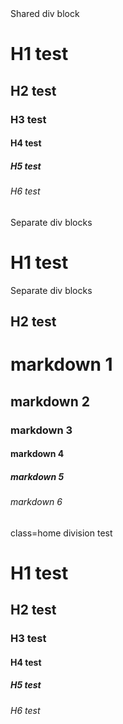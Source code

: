 <div>
Shared div block<br>
<h1>H1 test</h1>
<h2>H2 test</h2>
 <h3>H3 test</h3>
 <h4>H4 test</h4>
 <h5>H5 test</h5>
 <h6>H6 test</h6>
</div>
<div>
 Separate div blocks<br>
<h1>H1 test</h1>
</div>
<div>
 Separate div blocks<br>
<h2>H2 test</h2>
</div>

# markdown 1
## markdown 2
### markdown 3
#### markdown 4
##### markdown 5
###### markdown 6

<div class="home">
 class=home division test<br/>
 <h1>H1 test</h1>
 <h2>H2 test</h2>
 <h3>H3 test</h3>
 <h4>H4 test</h4>
 <h5>H5 test</h5>
 <h6>H6 test</h6>
</div>
 
